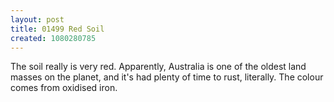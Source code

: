 ```yaml
---
layout: post
title: 01499 Red Soil
created: 1080280785
---
```

The soil really is very red.  Apparently, Australia is one of the oldest land masses on the planet, and it's had plenty of time to rust, literally.  The colour comes from oxidised iron.
